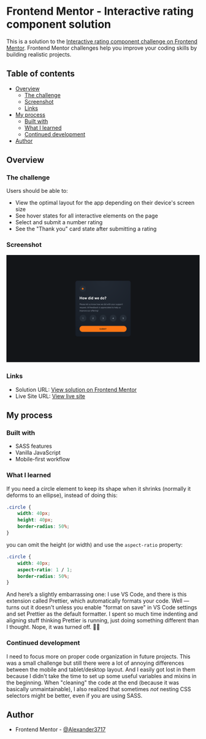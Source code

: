 # Frontend Mentor - Interactive rating component solution

This is a solution to the [Interactive rating component challenge on Frontend Mentor](https://www.frontendmentor.io/challenges/interactive-rating-component-koxpeBUmI). Frontend Mentor challenges help you improve your coding skills by building realistic projects.

## Table of contents

-   [Overview](#overview)
    -   [The challenge](#the-challenge)
    -   [Screenshot](#screenshot)
    -   [Links](#links)
-   [My process](#my-process)
    -   [Built with](#built-with)
    -   [What I learned](#what-i-learned)
    -   [Continued development](#continued-development)
-   [Author](#author)

## Overview

### The challenge

Users should be able to:

-   View the optimal layout for the app depending on their device's screen size
-   See hover states for all interactive elements on the page
-   Select and submit a number rating
-   See the "Thank you" card state after submitting a rating

### Screenshot

![](./screenshot.png)

### Links

-   Solution URL: [View solution on Frontend Mentor](https://www.frontendmentor.io/solutions/keyboard-accessible-interactive-rating-component-u_lcBrJmZ2)
-   Live Site URL: [View live site](https://alexander3717.github.io/RatingComponent/)

## My process

### Built with

-   SASS features
-   Vanilla JavaScript
-   Mobile-first workflow

### What I learned

If you need a circle element to keep its shape when it shrinks (normally it deforms to an ellipse), instead of doing this:

```css
.circle {
    width: 40px;
    height: 40px;
    border-radius: 50%;
}
```

you can omit the height (or width) and use the `aspect-ratio` property:

```css
.circle {
    width: 40px;
    aspect-ratio: 1 / 1;
    border-radius: 50%;
}
```

And here’s a slightly embarrassing one: I use VS Code, and there is this extension called Prettier, which automatically formats your code. Well — turns out it doesn't unless you enable "format on save" in VS Code settings and set Prettier as the default formatter. I spent so much time indenting and aligning stuff thinking Prettier is running, just doing something different than I thought. Nope, it was turned off. 🤦‍♂️

### Continued development

I need to focus more on proper code organization in future projects. This was a small challenge but still there were a lot of annoying differences between the mobile and tablet/desktop layout. And I easily got lost in them because I didn't take the time to set up some useful variables and mixins in the beginning. When "cleaning" the code at the end (because it was basically unmaintainable), I also realized that sometimes _not_ nesting CSS selectors might be better, even if you are using SASS.

## Author

-   Frontend Mentor - [@Alexander3717](https://www.frontendmentor.io/profile/Alexander3717)
